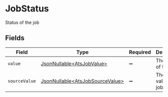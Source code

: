 # JobStatus

Status of the job


## Fields

| Field                                                                            | Type                                                                             | Required                                                                         | Description                                                                      | Example                                                                          |
| -------------------------------------------------------------------------------- | -------------------------------------------------------------------------------- | -------------------------------------------------------------------------------- | -------------------------------------------------------------------------------- | -------------------------------------------------------------------------------- |
| `value`                                                                          | [JsonNullable\<AtsJobValue>](../../models/components/AtsJobValue.md)             | :heavy_minus_sign:                                                               | The status of the job.                                                           | published                                                                        |
| `sourceValue`                                                                    | [JsonNullable\<AtsJobSourceValue>](../../models/components/AtsJobSourceValue.md) | :heavy_minus_sign:                                                               | The source value of the job status.                                              | Published                                                                        |
